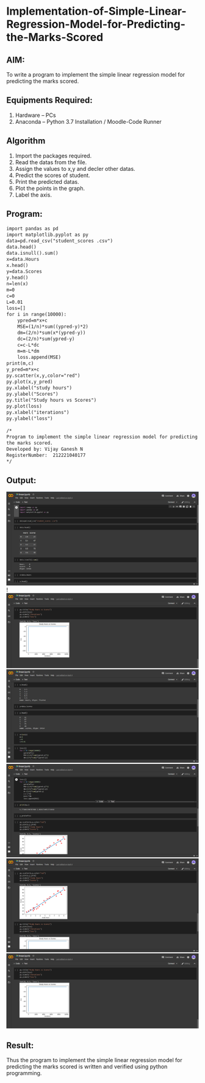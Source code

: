 # Implementation-of-Simple-Linear-Regression-Model-for-Predicting-the-Marks-Scored

## AIM:
To write a program to implement the simple linear regression model for predicting the marks scored.

## Equipments Required:
1. Hardware – PCs
2. Anaconda – Python 3.7 Installation / Moodle-Code Runner

## Algorithm
1. Import the packages required.
2. Read the datas from the file.
3. Assign the values to x,y and decler other datas.
4. Predict the scores of student.
5. Print the predicted datas.
6. Plot the points in the graph.
7. Label the axis.

## Program:
```import numpy as np
import pandas as pd
import matplotlib.pyplot as py
data=pd.read_csv("student_scores .csv")
data.head()
data.isnull().sum()
x=data.Hours
x.head()
y=data.Scores
y.head()
n=len(x)
m=0
c=0
L=0.01
loss=[]
for i in range(10000):
    ypred=m*x+c
    MSE=(1/n)*sum((ypred-y)*2)
    dm=(2/n)*sum(x*(ypred-y))
    dc=(2/n)*sum(ypred-y)
    c=c-L*dc
    m=m-L*dm
    loss.append(MSE)
print(m,c)
y_pred=m*x+c
py.scatter(x,y,color="red")
py.plot(x,y_pred)
py.xlabel("study hours")
py.ylabel("Scores")
py.title("Study hours vs Scores")
py.plot(loss)
py.xlabel("iterations")
py.ylabel("loss")

/*
Program to implement the simple linear regression model for predicting the marks scored.
Developed by: Vijay Ganesh N
RegisterNumber:  212221040177
*/
```

## Output:
![output](https://github.com/vijayganeshn96/Implementation-of-Simple-Linear-Regression-Model-for-Predicting-the-Marks-Scored/blob/main/exp1.png)!
![output](https://github.com/vijayganeshn96/Implementation-of-Simple-Linear-Regression-Model-for-Predicting-the-Marks-Scored/blob/main/Screenshot%202022-05-02%20114535.png)
![output](https://github.com/vijayganeshn96/Implementation-of-Simple-Linear-Regression-Model-for-Predicting-the-Marks-Scored/blob/main/Screenshot%202022-05-02%20114349.png)
![output](https://github.com/vijayganeshn96/Implementation-of-Simple-Linear-Regression-Model-for-Predicting-the-Marks-Scored/blob/main/Screenshot%202022-05-02%20114428.png)
![output](https://github.com/vijayganeshn96/Implementation-of-Simple-Linear-Regression-Model-for-Predicting-the-Marks-Scored/blob/main/Screenshot%202022-05-02%20114502.png)
![output](https://github.com/vijayganeshn96/Implementation-of-Simple-Linear-Regression-Model-for-Predicting-the-Marks-Scored/blob/main/Screenshot%202022-05-02%20114535.png)
## Result:
Thus the program to implement the simple linear regression model for predicting the marks scored is written and verified using python programming.
